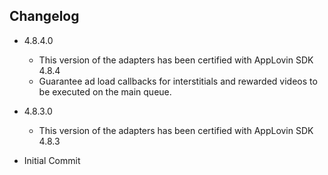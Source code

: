 ## Changelog
 
   * 4.8.4.0
      * This version of the adapters has been certified with AppLovin SDK 4.8.4
      * Guarantee ad load callbacks for interstitials and rewarded videos to be executed on the main queue.
 
   * 4.8.3.0
      * This version of the adapters has been certified with AppLovin SDK 4.8.3
  
  * Initial Commit
